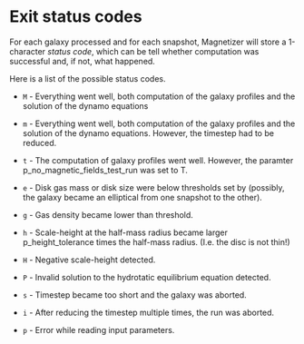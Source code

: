 
#       Exit status codes       #

For each galaxy processed and for each snapshot, Magnetizer will
store a 1-character _status code_, which can be
tell whether computation was successful and, if not, what happened.

Here is a list of the possible status codes.


- `M` - Everything went well, both computation of the galaxy profiles and the
        solution of the dynamo equations

- `m` - Everything went well, both computation of the galaxy profiles and the
        solution of the dynamo equations. However, the timestep had to be
        reduced.

- `t` - The computation of galaxy profiles went well. However, the paramter
        p_no_magnetic_fields_test_run was set to T.

- `e` - Disk gas mass or disk size were below thresholds set by
        (possibly, the galaxy became an elliptical from one snapshot to the
        other).

- `g` - Gas density became lower than threshold.

- `h` - Scale-height at the half-mass radius became larger
        p_height_tolerance times the half-mass radius. (I.e. the disc is not
        thin!)

- `H` - Negative scale-height detected.

- `P` - Invalid solution to the hydrotatic equilibrium equation detected.

- `s` - Timestep became too short and the galaxy was aborted.

- `i` - After reducing the timestep multiple times, the run was aborted.

- `p` - Error while reading input parameters.






